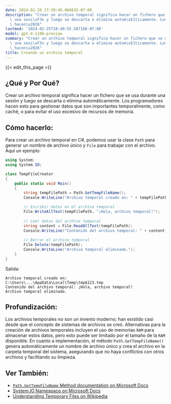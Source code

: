 ```yaml
---
date: 2024-01-20 17:39:49.066635-07:00
description: "Crear un archivo temporal significa hacer un fichero que se usa durante\
  \ una sesi\xF3n y luego se descarta o elimina autom\xE1ticamente. Los programadores\
  \ hacen\u2026"
lastmod: '2024-02-25T18:49:55.567166-07:00'
model: gpt-4-1106-preview
summary: "Crear un archivo temporal significa hacer un fichero que se usa durante\
  \ una sesi\xF3n y luego se descarta o elimina autom\xE1ticamente. Los programadores\
  \ hacen\u2026"
title: Creando un archivo temporal
---
```


{{< edit_this_page >}}

## ¿Qué y Por Qué?
Crear un archivo temporal significa hacer un fichero que se usa durante una sesión y luego se descarta o elimina automáticamente. Los programadores hacen esto para gestionar datos que son importantes temporalmente, como caché, o para evitar el uso excesivo de recursos de memoria.

## Cómo hacerlo:
Para crear un archivo temporal en C#, podemos usar la clase `Path` para generar un nombre de archivo único y `File` para trabajar con el archivo. Aquí un ejemplo:

```C#
using System;
using System.IO;

class TempFileCreator
{
    public static void Main()
    {
        string tempFilePath = Path.GetTempFileName();
        Console.WriteLine("Archivo temporal creado en: " + tempFilePath);

        // Escribir datos en el archivo temporal
        File.WriteAllText(tempFilePath, "¡Hola, archivo temporal!");
        
        // Leer datos del archivo temporal
        string content = File.ReadAllText(tempFilePath);
        Console.WriteLine("Contenido del archivo temporal: " + content);
        
        // Borrar el archivo temporal
        File.Delete(tempFilePath);
        Console.WriteLine("Archivo temporal eliminado.");
    }
}
```

Salida:
```
Archivo temporal creado en: C:\Users\...\AppData\Local\Temp\tmpA123.tmp
Contenido del archivo temporal: ¡Hola, archivo temporal!
Archivo temporal eliminado.
```

## Profundización:
Los archivos temporales no son un invento moderno; han existido casi desde que el concepto de sistemas de archivos se creó. Alternativas para la creación de archivos temporales incluyen el uso de memorias `RAM` para almacenar estos datos, pero esto puede ser limitado por el tamaño de la `RAM` disponible. En cuanto a implementación, el método `Path.GetTempFileName()` genera automáticamente un nombre de archivo único y crea el archivo en la carpeta temporal del sistema, asegurando que no haya conflictos con otros archivos y facilitando su limpieza.

## Ver También:
- [`Path.GetTempFileName` Method documentation on Microsoft Docs](https://docs.microsoft.com/en-us/dotnet/api/system.io.path.gettempfilename)
- [System.IO Namespace on Microsoft Docs](https://docs.microsoft.com/en-us/dotnet/api/system.io)
- [Understanding Temporary Files on Wikipedia](https://en.wikipedia.org/wiki/Temporary_file)
